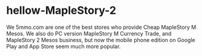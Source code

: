 # hellow-MapleStory-2
We 5mmo.com are one of the best stores who provide Cheap MapleStory M Mesos. We also do PC version MapleStory M Currency Trade, and MapleStory 2 Mesos business, but now the mobile phone edition on Google Play and App Store seem much more popular.
